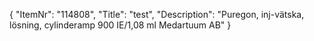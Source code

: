 {
  "ItemNr": "114808",
  "Title": "test",
  "Description": "Puregon, inj-vätska, lösning, cylinderamp 900 IE/1,08 ml Medartuum AB"
}